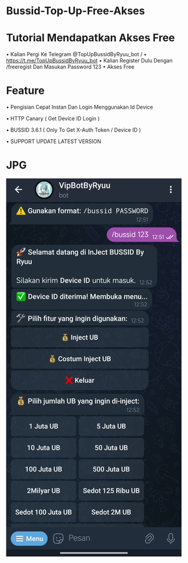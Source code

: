 # Bussid-Top-Up-Free-Akses
# Tutorial Mendapatkan Akses Free
• Kalian Pergi Ke Telegram @TopUpBussidByRyuu_bot /
• https://t.me/TopUpBussidByRyuu_bot 
• Kalian Register Dulu Dengan /freeregist 
Dan Masukan Password 123
• Akses Free 
# Feature 
• Pengisian Cepat Instan Dan Login Menggunakan Id Device 

• HTTP Canary ( Get Device ID Login )

• BUSSID 3.6.1 ( Only To Get X-Auth Token / Device ID )

• SUPPORT UPDATE LATEST VERSION
# JPG
![alt text](https://github.com/Ryuuuinih/Bussid-Top-Up/blob/main/IMG_20250302_211702.jpg?raw=true)
